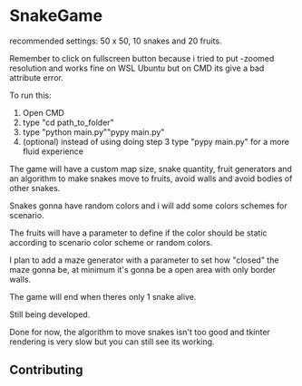 # SnakeGame
recommended settings: 50 x 50, 10 snakes and 20 fruits.

Remember to click on fullscreen button because i tried to put -zoomed resolution and works fine on WSL Ubuntu but on CMD its give a bad attribute error.

To run this:
1. Open CMD
2. type "cd path_to_folder"
3. type "python main.py""pypy main.py"
4. (optional) instead of using doing step 3 type "pypy main.py" for a more fluid experience

The game will have a custom map size, snake quantity, fruit generators and an algorithm to make snakes move to fruits, avoid walls and avoid bodies of other snakes.

Snakes gonna have random colors and i will add some colors schemes for scenario.

The fruits will have a parameter to define if the color should be static according to scenario color scheme or random colors.

I plan to add a maze generator with a parameter to set how "closed" the maze gonna be, at minimum it's gonna be a open area with only border walls.

The game will end when theres only 1 snake alive.

Still being developed.

Done for now, the algorithm to move snakes isn't too good and tkinter rendering is very slow but you can still see its working.

## Contributing
